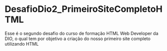 # DesafioDio2_PrimeiroSiteCompletoHTML
Esse é o segundo desafio do curso de formação HTML Web Developer da DIO, o qual tem por objetivo a criação do nosso primeiro site completo utilizando HTML
